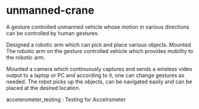 # unmanned-crane
A gesture controlled unmanned vehicle whose motion in various directions can be controlled by human gestures.

Designed a robotic arm which can pick and place various objects. Mounted The robotic arm on the gesture controlled vehicle which provides mobility to the robotic arm.

Mounted a camera which continuously captures and sends a wireless video output to a laptop or PC and according to it, one can change gestures as needed. The robot picks up the objects, can be navigated easily and can be placed at the desired location.

accelerometer_testing : Testing for Accelrometer
